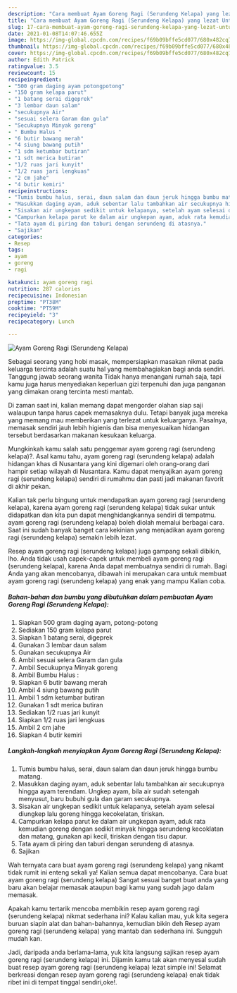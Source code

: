 ```yaml
---
description: "Cara membuat Ayam Goreng Ragi (Serundeng Kelapa) yang lezat Untuk Jualan"
title: "Cara membuat Ayam Goreng Ragi (Serundeng Kelapa) yang lezat Untuk Jualan"
slug: 17-cara-membuat-ayam-goreng-ragi-serundeng-kelapa-yang-lezat-untuk-jualan
date: 2021-01-08T14:07:46.655Z
image: https://img-global.cpcdn.com/recipes/f69b09bffe5cd077/680x482cq70/ayam-goreng-ragi-serundeng-kelapa-foto-resep-utama.jpg
thumbnail: https://img-global.cpcdn.com/recipes/f69b09bffe5cd077/680x482cq70/ayam-goreng-ragi-serundeng-kelapa-foto-resep-utama.jpg
cover: https://img-global.cpcdn.com/recipes/f69b09bffe5cd077/680x482cq70/ayam-goreng-ragi-serundeng-kelapa-foto-resep-utama.jpg
author: Edith Patrick
ratingvalue: 3.5
reviewcount: 15
recipeingredient:
- "500 gram daging ayam potongpotong"
- "150 gram kelapa parut"
- "1 batang serai digeprek"
- "3 lembar daun salam"
- "secukupnya Air"
- "sesuai selera Garam dan gula"
- "Secukupnya Minyak goreng"
- " Bumbu Halus "
- "6 butir bawang merah"
- "4 siung bawang putih"
- "1 sdm ketumbar butiran"
- "1 sdt merica butiran"
- "1/2 ruas jari kunyit"
- "1/2 ruas jari lengkuas"
- "2 cm jahe"
- "4 butir kemiri"
recipeinstructions:
- "Tumis bumbu halus, serai, daun salam dan daun jeruk hingga bumbu matang."
- "Masukkan daging ayam, aduk sebentar lalu tambahkan air secukupnya hingga ayam terendam. Ungkep ayam, bila air sudah setengah menyusut, baru bubuhi gula dan garam secukupnya."
- "Sisakan air ungkepan sedikit untuk kelapanya, setelah ayam selesai diungkep lalu goreng hingga kecokelatan, tiriskan."
- "Campurkan kelapa parut ke dalam air ungkepan ayam, aduk rata kemudian goreng dengan sedikit minyak hingga serundeng kecoklatan dan matang, gunakan api kecil, tiriskan dengan tisu dapur."
- "Tata ayam di piring dan taburi dengan serundeng di atasnya."
- "Sajikan"
categories:
- Resep
tags:
- ayam
- goreng
- ragi

katakunci: ayam goreng ragi 
nutrition: 287 calories
recipecuisine: Indonesian
preptime: "PT38M"
cooktime: "PT59M"
recipeyield: "3"
recipecategory: Lunch

---
```



![Ayam Goreng Ragi (Serundeng Kelapa)](https://img-global.cpcdn.com/recipes/f69b09bffe5cd077/680x482cq70/ayam-goreng-ragi-serundeng-kelapa-foto-resep-utama.jpg)

Sebagai seorang yang hobi masak, mempersiapkan masakan nikmat pada keluarga tercinta adalah suatu hal yang membahagiakan bagi anda sendiri. Tanggung jawab seorang  wanita Tidak hanya menangani rumah saja, tapi kamu juga harus menyediakan keperluan gizi terpenuhi dan juga panganan yang dimakan orang tercinta mesti mantab.

Di zaman  saat ini, kalian memang dapat mengorder olahan siap saji walaupun tanpa harus capek memasaknya dulu. Tetapi banyak juga mereka yang memang mau memberikan yang terlezat untuk keluarganya. Pasalnya, memasak sendiri jauh lebih higienis dan bisa menyesuaikan hidangan tersebut berdasarkan makanan kesukaan keluarga. 



Mungkinkah kamu salah satu penggemar ayam goreng ragi (serundeng kelapa)?. Asal kamu tahu, ayam goreng ragi (serundeng kelapa) adalah hidangan khas di Nusantara yang kini digemari oleh orang-orang dari hampir setiap wilayah di Nusantara. Kamu dapat menyajikan ayam goreng ragi (serundeng kelapa) sendiri di rumahmu dan pasti jadi makanan favorit di akhir pekan.

Kalian tak perlu bingung untuk mendapatkan ayam goreng ragi (serundeng kelapa), karena ayam goreng ragi (serundeng kelapa) tidak sukar untuk didapatkan dan kita pun dapat menghidangkannya sendiri di tempatmu. ayam goreng ragi (serundeng kelapa) boleh diolah memalui berbagai cara. Saat ini sudah banyak banget cara kekinian yang menjadikan ayam goreng ragi (serundeng kelapa) semakin lebih lezat.

Resep ayam goreng ragi (serundeng kelapa) juga gampang sekali dibikin, lho. Anda tidak usah capek-capek untuk membeli ayam goreng ragi (serundeng kelapa), karena Anda dapat membuatnya sendiri di rumah. Bagi Anda yang akan mencobanya, dibawah ini merupakan cara untuk membuat ayam goreng ragi (serundeng kelapa) yang enak yang mampu Kalian coba.

<!--inarticleads1-->

##### Bahan-bahan dan bumbu yang dibutuhkan dalam pembuatan Ayam Goreng Ragi (Serundeng Kelapa):

1. Siapkan 500 gram daging ayam, potong-potong
1. Sediakan 150 gram kelapa parut
1. Siapkan 1 batang serai, digeprek
1. Gunakan 3 lembar daun salam
1. Gunakan secukupnya Air
1. Ambil sesuai selera Garam dan gula
1. Ambil Secukupnya Minyak goreng
1. Ambil  Bumbu Halus :
1. Siapkan 6 butir bawang merah
1. Ambil 4 siung bawang putih
1. Ambil 1 sdm ketumbar butiran
1. Gunakan 1 sdt merica butiran
1. Sediakan 1/2 ruas jari kunyit
1. Siapkan 1/2 ruas jari lengkuas
1. Ambil 2 cm jahe
1. Siapkan 4 butir kemiri




<!--inarticleads2-->

##### Langkah-langkah menyiapkan Ayam Goreng Ragi (Serundeng Kelapa):

1. Tumis bumbu halus, serai, daun salam dan daun jeruk hingga bumbu matang.
1. Masukkan daging ayam, aduk sebentar lalu tambahkan air secukupnya hingga ayam terendam. Ungkep ayam, bila air sudah setengah menyusut, baru bubuhi gula dan garam secukupnya.
1. Sisakan air ungkepan sedikit untuk kelapanya, setelah ayam selesai diungkep lalu goreng hingga kecokelatan, tiriskan.
1. Campurkan kelapa parut ke dalam air ungkepan ayam, aduk rata kemudian goreng dengan sedikit minyak hingga serundeng kecoklatan dan matang, gunakan api kecil, tiriskan dengan tisu dapur.
1. Tata ayam di piring dan taburi dengan serundeng di atasnya.
1. Sajikan




Wah ternyata cara buat ayam goreng ragi (serundeng kelapa) yang nikamt tidak rumit ini enteng sekali ya! Kalian semua dapat mencobanya. Cara buat ayam goreng ragi (serundeng kelapa) Sangat sesuai banget buat anda yang baru akan belajar memasak ataupun bagi kamu yang sudah jago dalam memasak.

Apakah kamu tertarik mencoba membikin resep ayam goreng ragi (serundeng kelapa) nikmat sederhana ini? Kalau kalian mau, yuk kita segera buruan siapin alat dan bahan-bahannya, kemudian bikin deh Resep ayam goreng ragi (serundeng kelapa) yang mantab dan sederhana ini. Sungguh mudah kan. 

Jadi, daripada anda berlama-lama, yuk kita langsung sajikan resep ayam goreng ragi (serundeng kelapa) ini. Dijamin kamu tak akan menyesal sudah buat resep ayam goreng ragi (serundeng kelapa) lezat simple ini! Selamat berkreasi dengan resep ayam goreng ragi (serundeng kelapa) enak tidak ribet ini di tempat tinggal sendiri,oke!.

